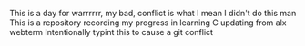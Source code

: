 This is a day for warrrrrr, my bad, conflict is what I mean
I didn't do this man 
This is a repository recording my progress in learning C
updating from alx webterm
Intentionally typint this to cause a git conflict
